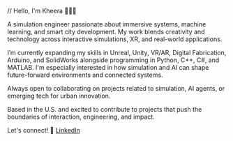 // Hello, I'm Kheera 👩🏾‍💻

A simulation engineer passionate about immersive systems, machine learning, and smart city development. My work blends creativity and technology across interactive simulations, XR, and real-world applications.

I’m currently expanding my skills in Unreal, Unity, VR/AR, Digital Fabrication, Arduino, and SolidWorks alongside programming in Python, C++, C#, and MATLAB. I'm especially interested in how simulation and AI can shape future-forward environments and connected systems.

Always open to collaborating on projects related to simulation, AI agents, or emerging tech for urban innovation. 

Based in the U.S. and excited to contribute to projects that push the boundaries of interaction, engineering, and impact.



Let's connect! 👾 [LinkedIn](https://www.linkedin.com/in/kheeraking)












